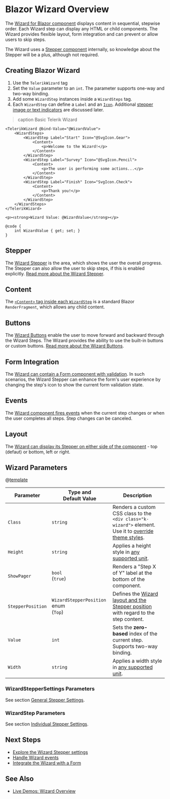 
# Blazor Wizard Overview

The <a href = "https://www.telerik.com/blazor-ui/wizard" target="_blank">Wizard for Blazor component</a> displays content in sequential, stepwise order. Each Wizard step can display any HTML or child components. The Wizard provides flexible layout, form integration and can prevent or allow users to skip steps.

The Wizard uses a [Stepper component](slug:stepper-overview) internally, so knowledge about the Stepper will be a plus, although not required.

## Creating Blazor Wizard

1. Use the `TelerikWizard` tag
1. Set the `Value` parameter to an `int`. The parameter supports one-way and two-way binding.
1. Add some `WizardStep` instances inside a `WizardSteps` tag.
1. Each `WizardStep` can define a `Label` and an [`Icon`](slug:common-features-icons). Additional [stepper image or text indicators](slug:wizard-structure-stepper#indicators) are discussed later.

>caption Basic Telerik Wizard

````RAZOR
<TelerikWizard @bind-Value="@WizardValue">
    <WizardSteps>
        <WizardStep Label="Start" Icon="@SvgIcon.Gear">
            <Content>
                <p>Welcome to the Wizard!</p>
            </Content>
        </WizardStep>
        <WizardStep Label="Survey" Icon="@SvgIcon.Pencil">
            <Content>
                <p>The user is performing some actions...</p>
            </Content>
        </WizardStep>
        <WizardStep Label="Finish" Icon="SvgIcon.Check">
            <Content>
                <p>Thank you!</p>
            </Content>
        </WizardStep>
    </WizardSteps>
</TelerikWizard>

<p><strong>Wizard Value: @WizardValue</strong></p>

@code {
    int WizardValue { get; set; }
}
````

## Stepper

The [Wizard Stepper](slug:wizard-structure-stepper) is the area, which shows the user the overall progress. The Stepper can also allow the user to skip steps, if this is enabled explicitly. [Read more about the Wizard Stepper](slug:wizard-structure-stepper).

## Content

The [`<Content>` tag inside each `WizardStep`](slug:wizard-structure-content) is a standard Blazor `RenderFragment`, which allows any child content.

## Buttons

The [Wizard Buttons](slug:wizard-structure-buttons) enable the user to move forward and backward through the Wizard Steps. The Wizard provides the ability to use the built-in buttons or custom buttons. [Read more about the Wizard Buttons](slug:wizard-structure-buttons).

## Form Integration

The [Wizard can contain a Form component with validation](slug:form-overview). In such scenarios, the Wizard Stepper can enhance the form's user experience by changing the step's icon to show the current form validation state.

## Events

The [Wizard component fires events](slug:wizard-events) when the current step changes or when the user completes all steps. Step changes can be canceled.

## Layout

The [Wizard can display its Stepper on either side of the component](slug:wizard-layout) - top (defaut) or bottom, left or right.

## Wizard Parameters

@[template](/_contentTemplates/common/parameters-table-styles.md#table-layout)

| Parameter | Type and Default&nbsp;Value | Description |
| --- | --- | --- |
| `Class` | `string` | Renders a custom CSS class to the `<div class="k-wizard">` element. Use it to [override theme styles](slug:themes-override). |
| `Height` | `string` | Applies a height style in [any supported unit](slug:common-features/dimensions). |
| `ShowPager` | `bool` <br /> (`true`) | Renders a "Step X of Y" label at the bottom of the component. |
| `StepperPosition` | `WizardStepperPosition` enum <br /> (`Top`) | Defines the [Wizard layout and the Stepper position](slug:wizard-layout) with regard to the step content. |
| `Value` | `int` | Sets the **zero-based** index of the current step. Supports two-way binding. |
| `Width` | `string` | Applies a width style in [any supported unit](slug:common-features/dimensions). |

### WizardStepperSettings Parameters

See section [General Stepper Settings](slug:wizard-structure-stepper#general-stepper-settings).

### WizardStep Parameters

See section [Individual Stepper Settings](slug:wizard-structure-stepper#individual-stepper-settings).

## Next Steps

* [Explore the Wizard Stepper settings](slug:wizard-structure-stepper)
* [Handle Wizard events](slug:wizard-events)
* [Integrate the Wizard with a Form](slug:form-overview)

## See Also

* [Live Demos: Wizard Overview](https://demos.telerik.com/blazor-ui/wizard/overview)
